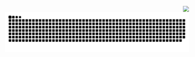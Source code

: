 <div style="text-align: center;">
  <img align="right" src="https://komarev.com/ghpvc/?username=your-Hemu-unk&color=green" />
  <br>
  <img alt="snake eating my contributions" src="https://raw.githubusercontent.com/salesp07/salesp07/output/github-contribution-grid-snake.svg" />
  <br/><br/><br/>
</div>
